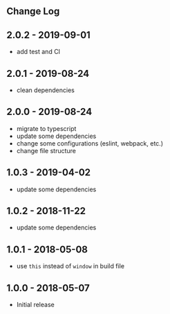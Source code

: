 ## Change Log

## 2.0.2 - 2019-09-01
- add test and CI

## 2.0.1 - 2019-08-24
- clean dependencies

## 2.0.0 - 2019-08-24
- migrate to typescript
- update some dependencies
- change some configurations (eslint, webpack, etc.)
- change file structure

## 1.0.3 - 2019-04-02
- update some dependencies

## 1.0.2 - 2018-11-22
- update some dependencies

## 1.0.1 - 2018-05-08
- use `this` instead of `window` in build file

## 1.0.0 - 2018-05-07
- Initial release
